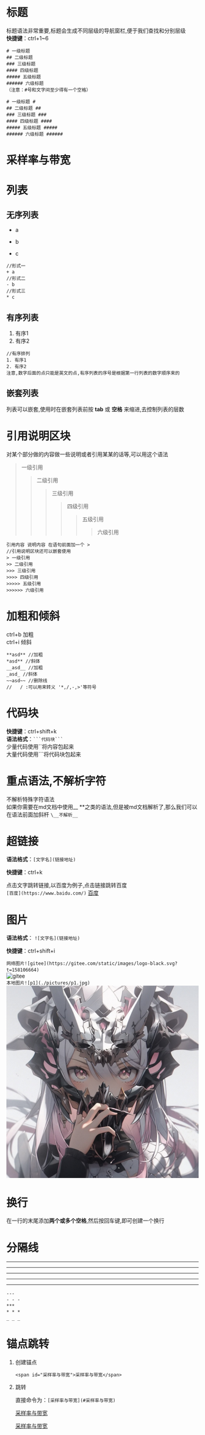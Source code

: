 # 标题
标题语法非常重要,标题会生成不同层级的导航窗栏,便于我们查找和分别层级  
**快捷键**：ctrl+1~6

```
# 一级标题
## 二级标题
### 三级标题
#### 四级标题
##### 五级标题
###### 六级标题
（注意：#号和文字间至少得有一个空格）
```
```
# 一级标题 #
## 二级标题 ##
### 三级标题 ###
#### 四级标题 ####
##### 五级标题 #####
###### 六级标题 ######
```

# 采样率与带宽

# 列表

## 无序列表
+ a
- b
* c
```
//形式一
+ a
//形式二
- b
//形式三
* c
```
## 有序列表
1. 有序1
2. 有序2
```
//有序排列
1. 有序1
2. 有序2
注意,数字后面的点只能是英文的点,有序列表的序号是根据第一行列表的数字顺序来的
```
## 嵌套列表
列表可以嵌套,使用时在嵌套列表前按 **tab** 或 **空格** 来缩进,去控制列表的层数


# 引用说明区块
对某个部分做的内容做一些说明或者引用某某的话等,可以用这个语法
> 一级引用
> > 二级引用
> > > 三级引用
> > > > 四级引用
> > > > > 五级引用
> > > > >
> > > > > > 六级引用
```
引用内容 说明内容 在语句前面加一个 >
//引用说明区块还可以嵌套使用
> 一级引用
>> 二级引用
>>> 三级引用
>>>> 四级引用
>>>>> 五级引用
>>>>>> 六级引用
```


# 加粗和倾斜
ctrl+b 加粗  
ctrl+i 倾斜

```
**asd** //加粗
*asd** //斜体
__asd__ //加粗
_asd_ //斜体
~~asd~~ //删除线
//   / :可以用来转义 '*,/,-,>'等符号
```


# 代码块
**快捷键**：ctrl+shift+k  
**语法格式**：`` ```代码块``` ``  
少量代码使用``将内容包起来  
大量代码使用```将代码块包起来



# 重点语法,不解析字符
不解析特殊字符语法  
如果你需要在md文档中使用__ **之类的语法,但是被md文档解析了,那么我们可以在语法前面加斜杆
``\__不解析__``



# 超链接
**语法格式**：``[文字名](链接地址)`` 

**快捷键**：ctrl+k  

点击文字跳转链接,以百度为例子,点击链接跳转百度   
``[百度](https://www.baidu.com/)`` 
[百度](https://www.baidu.com/)


# 图片
**语法格式**： ``![文字名](链接地址)``  

**快捷键**：ctrl+shift+i  

``网络图片![gitee](https://gitee.com/static/images/logo-black.svg?t=158106664)``  
![gitee](https://gitee.com/static/images/logo-black.svg?t=158106664)  
``本地图片![p1](./pictures/p1.jpg) ``  
![p1](./pictures/p1.jpg)  

# 换行
在一行的末尾添加**两个或多个空格**,然后按回车键,即可创建一个换行


# 分隔线
---
- - -
***
* * *
_ _ _
```
---
- - - 
***
* * *
_ _ _
```

# 锚点跳转

1. 创建锚点

   `<span id="采样率与带宽">采样率与带宽</span>`

2. 跳转

   直接命令为：`[采样率与带宽](#采样率与带宽)`

   [采样率与带宽](#采样率与带宽)

   [采样率与带宽](../Redis/Redis.md#采样率与带宽)